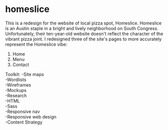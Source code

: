 # homeslice

This is a redesign for the website of local pizza spot, Homeslice. Homeslice is an Austin staple in a bright and lively neighborhood on South Congress. Unfortunately, their ten-year-old website doesn't reflect the character of the vibrant pizza joint. I redesigned three of the site's pages to more accurately represent the Homeslice vibe:  

1. Home
2. Menu
3. Contact  

Toolkit:
-Site maps  
-Wordlists  
-Wireframes  
-Mockups  
-Research  
-HTML  
-Sass  
-Responsive nav  
-Responsive web design  
-Content Strategy  



